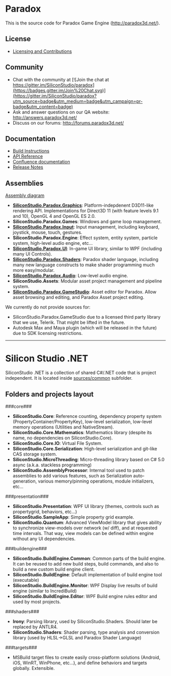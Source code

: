 Paradox
=======

This is the source code for Paradox Game Engine (http://paradox3d.net/).

## License

* [Licensing and Contributions](LICENSE.md)

## Community

* Chat with the community at [![Join the chat at https://gitter.im/SiliconStudio/paradox](https://badges.gitter.im/Join%20Chat.svg)](https://gitter.im/SiliconStudio/paradox?utm_source=badge&utm_medium=badge&utm_campaign=pr-badge&utm_content=badge)
* Ask and answer questions on our QA website: http://answers.paradox3d.net/
* Discuss on our forums: http://forums.paradox3d.net/

## Documentation

* [Build Instructions](doc/GettingStarted.md)
* [API Reference](http://doc.paradox3d.net/html/index.htm?page=api)
* [Confluence documentation](http://doc.paradox3d.net/)
* [Release Notes](doc/ReleaseNotes/ReleaseNotes.1.3.md)

## Assemblies

[Assembly diagram](http://doc.paradox3d.net/html/index.htm?page=Assemblies+diagrams)

* [__SiliconStudio.Paradox.Graphics__](http://doc.paradox3d.net/html/index.htm?page=Graphics):
   Platform-indepdenent D3D11-like rendering API. Implementations for Direct3D 11 (with feature levels 9.1 and 10), OpenGL 4 and OpenGL ES 2.0.
* __SiliconStudio.Paradox.Games__:
   Windows and game loop management.
* [__SiliconStudio.Paradox.Input__](http://doc.paradox3d.net/html/index.htm?page=Input):
   Input management, including keyboard, joystick, mouse, touch, gestures.
* __SiliconStudio.Paradox.Engine__:
   Effect system, entity system, particle system, high-level audio engine, etc...
* [__SiliconStudio.Paradox.UI__](http://doc.paradox3d.net/html/index.htm?page=UI):
   In-game UI library, similar to WPF (including many UI Controls).
* [__SiliconStudio.Paradox.Shaders__](http://doc.paradox3d.net/html/index.htm?page=Shading+Language):
   Paradox shader language, including many new language constructs to make shader programming much more easy/modular.
* [__SiliconStudio.Paradox.Audio__](http://doc.paradox3d.net/html/index.htm?page=Audio):
   Low-level audio engine.
* __SiliconStudio.Assets__:
   Modular asset project management and pipeline system.
* [__SiliconStudio.Paradox.GameStudio__](http://doc.paradox3d.net/html/index.htm?page=Game+Studio):
   Asset editor for Paradox. Allow asset browsing and editing, and Paradox Asset project editing.
   
We currently do not provide sources for:
* SiliconStudio.Paradox.GameStudio due to a licensed third party library that we use, Telerik. That might be lifted in the future.
* Autodesk Max and Maya plugin (which will be released in the future) due to SDK licensing restrictions.
   
----------

Silicon Studio .NET
===================

SiliconStudio .NET is a collection of shared C#/.NET code that is project independent. It is located inside [sources/common](sources/common) subfolder.

## Folders and projects layout

###core###

* __SiliconStudio.Core__:
   Reference counting, dependency property system (PropertyContainer/PropertyKey), low-level serialization, low-level memory operations (Utilities and NativeStream).
* __SiliconStudio.Core.Mathematics__:
   Mathematics library (despite its name, no dependencies on SiliconStudio.Core).
* __SiliconStudio.Core.IO__:
   Virtual File System.
* __SiliconStudio.Core.Serialization__:
   High-level serialization and git-like CAS storage system.
* __SiliconStudio.MicroThreading__:
   Micro-threading library based on C# 5.0 async (a.k.a. stackless programming)
* __SiliconStudio.AssemblyProcessor__:
   Internal tool used to patch assemblies to add various features, such as Serialization auto-generation, various memory/pinning operations, module initializers, etc...
   
###presentation###

* __SiliconStudio.Presentation__: WPF UI library (themes, controls such as propertygrid, behaviors, etc...)
* __SiliconStudio.SampleApp__: Simple property grid example.
* __SiliconStudio.Quantum__: Advanced ViewModel library that gives ability to synchronize view-models over network (w/ diff), and at requested time intervals. That way, view models can be defined within engine without any UI dependencies.

###buildengine###

* __SiliconStudio.BuildEngine.Common__:
   Common parts of the build engine. It can be reused to add new build steps, build commands, and also to build a new custom build engine client.
* __SiliconStudio.BuildEngine__: Default implementation of build engine tool (executable)
* __SiliconStudio.BuildEngine.Monitor__: WPF Display live results of build engine (similar to IncrediBuild)
* __SiliconStudio.BuildEngine.Editor__: WPF Build engine rules editor
and used by most projects.

###shaders###

* __Irony__: Parsing library, used by SiliconStudio.Shaders. Should later be replaced by ANTLR4.
* __SiliconStudio.Shaders__: Shader parsing, type analysis and conversion library (used by HLSL->GLSL and Paradox Shader Language)

###targets###

* MSBuild target files to create easily cross-platform solutions (Android, iOS, WinRT, WinPhone, etc...), and define behaviors and targets globally. Extensible.
